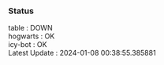 ### Status


table : DOWN  
hogwarts : OK  
icy-bot : OK  
Latest Update : 2024-01-08 00:38:55.385881
